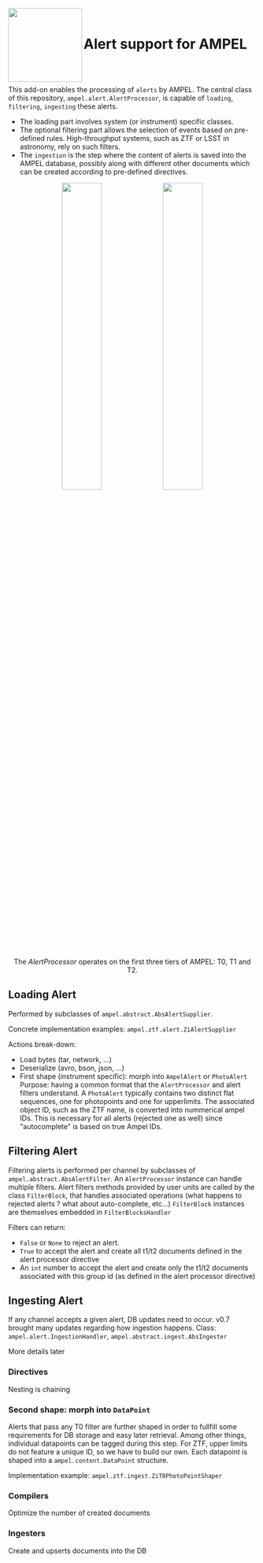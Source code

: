 <img align="left" src="https://desycloud.desy.de/index.php/s/mWtE987dgK4NdFc/preview" width="150" height="150"/>  
<br>

# Alert support for AMPEL

<br><br>

This add-on enables the processing of `alerts` by AMPEL.
The central class of this repository, `ampel.alert.AlertProcessor`,
is capable of `loading`, `filtering`, `ingesting` these alerts.

- The loading part involves system (or instrument) specific classes.
- The optional filtering part allows the selection of events based on pre-defined rules. 
High-throughput systems, such as ZTF or LSST in astronomy, rely on such filters.
- The `ingestion` is the step where the content of alerts is saved into the AMPEL database, possibly along with different other documents which can be created according to pre-defined directives.

<p align="center">
  <img src="https://desycloud.desy.de/index.php/s/fiLRCFZtbTkeCtj/preview" width="40%" />
  <img src="https://desycloud.desy.de/index.php/s/EBacs5bbApzpwDr/preview" width="40%" />  
</p>

<p align="center">
  The <i>AlertProcessor</i> operates on the first three tiers of AMPEL: T0, T1 and T2.
</p>


## Loading Alert 

Performed by subclasses of `ampel.abstract.AbsAlertSupplier`.

Concrete implementation examples: `ampel.ztf.alert.ZiAlertSupplier`

Actions break-down:

- Load bytes (tar, network, ...)
- Deserialize (avro, bson, json, ...)
- First shape (instrument specific): morph into `AmpelAlert` or `PhotoAlert` Purpose: having a common format that the `AlertProcessor` and alert filters understand. A `PhotoAlert` typically contains two distinct flat sequences, one for photopoints and one for upperlimits. The associated object ID, such as the ZTF name, is converted into nummerical ampel IDs. This is necessary for all alerts (rejected one as well) since "autocomplete" is based on true Ampel IDs.


## Filtering Alert 

Filtering alerts is performed per channel by subclasses of `ampel.abstract.AbsAlertFilter`.
An `AlertProcessor` instance can handle multiple filters.
Alert filters methods provided by user units are called by the class `FilterBlock`,
that handles associated operations (what happens to rejected alerts ? what about auto-complete, etc...) 
`FilterBlock` instances are themselves embedded in `FilterBlocksHandler`

Filters can return:
  - `False` or `None` to reject an alert.
  - `True` to accept the alert and create all t1/t2 documents defined in the alert processor directive
  - An `int` number to accept the alert and create only the t1/t2 documents associated with this group id (as defined in the alert processor directive)

## Ingesting Alert 

If any channel accepts a given alert, DB updates need to occur.
v0.7 brought many updates regarding how ingestion happens.
Class: `ampel.alert.IngestionHandler`, `ampel.abstract.ingest.AbsIngester`

More details later

### Directives
Nesting is chaining

### Second shape: morph into `DataPoint`

Alerts that pass any T0 filter are further shaped in order to fullfill
some requirements for DB storage and easy later retrieval.
Among other things, individual datapoints can be tagged during this step.
For ZTF, upper limits do not feature a unique ID, so we have to build our own.
Each datapoint is shaped into a `ampel.content.DataPoint` structure.

Implementation example: `ampel.ztf.ingest.ZiT0PhotoPointShaper`

### Compilers
Optimize the number of created documents

### Ingesters
Create and upserts documents into the DB
